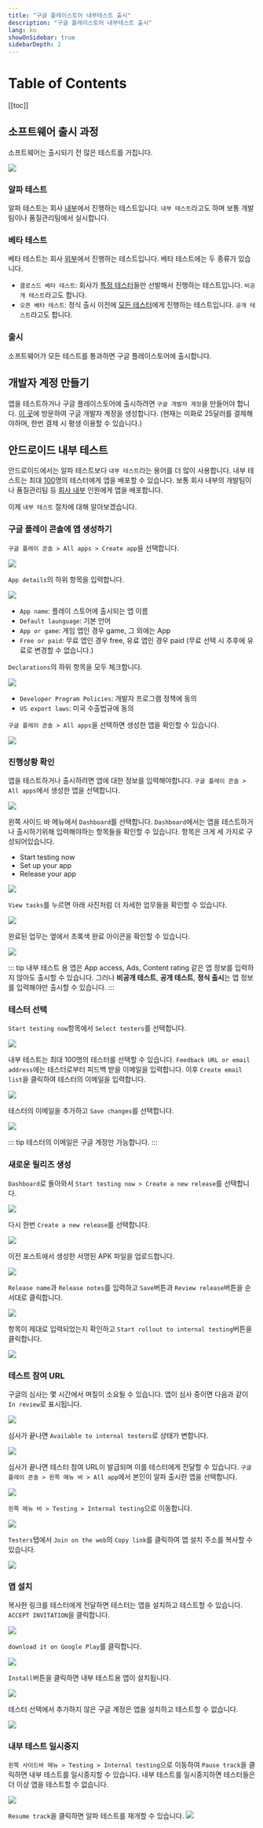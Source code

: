 ```yaml
---
title: "구글 플레이스토어 내부테스트 출시"
description: "구글 플레이스토어 내부테스트 출시"
lang: ko
showOnSidebar: true
sidebarDepth: 2
---
```


# Table of Contents
[[toc]]

## 소프트웨어 출시 과정
소프트웨어는 출시되기 전 많은 테스트를 거칩니다.

![](./200302_internal_test/1.png)

### 알파 테스트
알파 테스트는 회사 <u>내부</u>에서 진행하는 테스트입니다. `내부 테스트`라고도 하며 보통 개발팀이나 품질관리팀에서 실시합니다. 

### 베타 테스트
베타 테스트는 회사 <u>외부</u>에서 진행하는 테스트입니다. 베타 테스트에는 두 종류가 있습니다.
- `클로스드 베타 테스트`: 회사가 <u>특정 테스터</u>들만 선발해서 진행하는 테스트입니다. `비공개 테스트`라고도 합니다.
- `오픈 베타 테스트`: 정식 출시 이전에 <u>모든 테스터</u>에게 진행하는 테스트입니다. `공개 테스트`라고도 합니다.

### 출시
소프트웨어가 모든 테스트를 통과하면 구글 플레이스토어에 출시합니다.

## 개발자 계정 만들기
앱을 테스트하거나 구글 플레이스토어에 출시하려면 `구글 개발자 계정`을 만들어야 합니다. [이 곳](http://play.google.com/apps/publish/signup)에 방문하여 구글 개발자 계정을 생성합니다. (현재는 미화로 25달러를 결제해야하며, 한번 결제 시 평생 이용할 수 있습니다.)

## 안드로이드 내부 테스트
안드로이드에서는 알파 테스트보다 `내부 테스트`라는 용어를 더 많이 사용합니다. 내부 테스트는 최대 <u>100</u>명의 테스터에게 앱을 배포할 수 있습니다. 보통 회사 내부의 개발팀이나 품질관리팀 등 <u>회사 내부</u> 인원에게 앱을 배포합니다.

이제 `내부 테스트` 절차에 대해 알아보겠습니다.

### 구글 플레이 콘솔에 앱 생성하기

`구글 플레이 콘솔 > All apps > Create app`을 선택합니다.

![](./200302_internal_test/2.png)

`App details`의 하위 항목을 입력합니다.

![](./200302_internal_test/3.png)

- `App name`: 플레이 스토어에 출시되는 앱 이름
- `Default launguage`: 기본 언어
- `App or game`: 게임 앱인 경우 game, 그 외에는 App 
- `Free or paid`: 무료 앱인 경우 free, 유료 앱인 경우 paid (무료 선택 시 추후에 유료로 변경할 수 없습니다.)

`Declarations`의 하위 항목을 모두 체크합니다.

![](./200302_internal_test/4.png)

- `Developer Program Policies`: 개발자 프로그램 정책에 동의
- `US export laws`: 미국 수출법규에 동의

`구글 플레이 콘솔 > All apps`을 선택하면 생성한 앱을 확인할 수 있습니다.

![](./200302_internal_test/5.png)

### 진행상황 확인
앱을 테스트하거나 출시하려면 앱에 대한 정보를 입력해야합니다. `구글 플레이 콘솔 > All apps`에서 생성한 앱을 선택합니다.

![](./200302_internal_test/5.png)

왼쪽 사이드 바 메뉴에서 `Dashboard`를 선택합니다. `Dashboard`에서는 앱을 테스트하거나 출시하기위해 입력해야하는 항목들을 확인할 수 있습니다. 항목은 크게 세 가지로 구성되어있습니다.
- Start testing now
- Set up your app
- Release your app

![](./200302_internal_test/6.png)

`View tasks`를 누르면 아래 사진처럼 더 자세한 업무들을 확인할 수 있습니다.

![](./200302_internal_test/7.png)

완료된 업무는 옆에서 초록색 완료 아이콘을 확인할 수 있습니다.

![](./200302_internal_test/8.png)

::: tip
내부 테스트 용 앱은 App access, Ads, Content rating 같은 앱 정보를 입력하지 않아도 출시할 수 있습니다. 그러나 <b>비공개 테스트</b>, <b>공개 테스트</b>, <b>정식 출시</b>는 앱 정보를 입력해야만 출시할 수 있습니다.
:::

### 테스터 선택
`Start testing now`항목에서 `Select testers`를 선택합니다.

![](./200302_internal_test/9.png)

내부 테스트는 최대 100명의 테스터를 선택할 수 있습니다. `Feedback URL or email address`에는 테스터로부터 피드백 받을 이메일을 입력합니다. 이후 `Create email list`을 클릭하여 테스터의 이메일을 입력합니다.

![](./200302_internal_test/10.png)

테스터의 이메일을 추가하고 `Save changes`를 선택합니다.

![](./200302_internal_test/11.png)

::: tip
테스터의 이메일은 구글 계정만 가능합니다.
:::

### 새로운 릴리즈 생성
`Dashboard`로 돌아와서 `Start testing now > Create a new release`를 선택합니다.

![](./200302_internal_test/12.png)

다시 한번 `Create a new release`를 선택합니다.

![](./200302_internal_test/13.png)

이전 포스트에서 생성한 서명된 APK 파일을 업로드합니다.

![](./200302_internal_test/14.png)

`Release name`과 `Release notes`를 입력하고 `Save`버튼과 `Review release`버튼을 순서대로 클릭합니다.

![](./200302_internal_test/15.png)

항목이 제대로 입력되었는지 확인하고 `Start rollout to internal testing`버튼을 클릭합니다.

![](./200302_internal_test/16.png)

### 테스트 참여 URL
구글의 심사는 몇 시간에서 며칠이 소요될 수 있습니다. 앱이 심사 중이면 다음과 같이 `In review`로 표시됩니다.

![](./200302_internal_test/17.png)

심사가 끝나면 `Available to internal testers`로 상태가 변합니다.

![](./200302_internal_test/18.png)

심사가 끝나면 테스터 참여 URL이 발급되며 이를 테스터에게 전달할 수 있습니다. `구글 플레이 콘솔 > 왼쪽 메뉴 바 > All app`에서 본인이 알파 출시한 앱을 선택합니다.

![](19.png)

`왼쪽 메뉴 바 > Testing > Internal testing`으로 이동합니다.

![](20.png)

`Testers`탭에서 `Join on the web`의 `Copy link`를 클릭하여 앱 설치 주소를 복사할 수 있습니다.

![](21.png)


### 앱 설치
복사한 링크를 테스터에게 전달하면 테스터는 앱을 설치하고 테스트할 수 있습니다. `ACCEPT INVITATION`을 클릭합니다.

![](./200302_internal_test/22.png)

`download it on Google Play`를 클릭합니다.

![](./200302_internal_test/23.png)

`Install`버튼을 클릭하면 내부 테스트용 앱이 설치됩니다.

![](./200302_internal_test/24.png)

테스터 선택에서 추가하지 않은 구글 계정은 앱을 설치하고 테스트할 수 없습니다.

![](./200302_internal_test/25.png)

### 내부 테스트 일시중지
`왼쪽 사이드바 메뉴 > Testing > Internal testing`으로 이동하여 `Pause track`을 클릭하면 내부 테스트를 일시중지할 수 있습니다. 내부 테스트를 일시중지하면 테스터들은 더 이상 앱을 테스트할 수 없습니다.

![](./200302_internal_test/26.png)

`Resume track`을 클릭하면 알파 테스트를 재개할 수 있습니다.
![](./200302_internal_test/27.png)